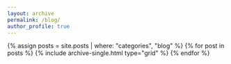 ```yaml
---
layout: archive
permalink: /blog/
author_profile: true
---
```


{% assign posts = site.posts | where: "categories", "blog" %}
{% for post in posts %}
  {% include archive-single.html type="grid" %}
{% endfor %}
